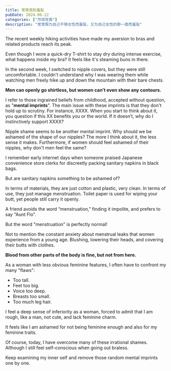```yaml
---
title: 常常感到羞耻
pubDate: 2024-06-22
categories: ["月球背面"]
description: "常常既为自己不够女性而羞耻，又为自己女性的那一面而羞耻"
---
```


The recent weekly hiking activities have made my aversion to bras and related products reach its peak.

Even though I wore a quick-dry T-shirt to stay dry during intense exercise, what happens inside my bra? It feels like it's steaming buns in there.

In the second week, I switched to nipple covers, but they were still uncomfortable. I couldn't understand why I was wearing them while watching men freely hike up and down the mountain with their bare chests.

**Men can openly go shirtless, but women can't even show any contours.**

I refer to those ingrained beliefs from childhood, accepted without question, as "**mental imprints**". The main issue with these imprints is that they don't hold up to scrutiny. For instance, XXXX. When you start to think about it, you question if this XX benefits you or the world. If it doesn’t, why do I instinctively support XXXX?

Nipple shame seems to be another mental imprint. Why should we be ashamed of the shape of our nipples? The more I think about it, the less sense it makes. Furthermore, if women should feel ashamed of their nipples, why don't men feel the same?

I remember early internet days when someone praised Japanese convenience store clerks for discreetly packing sanitary napkins in black bags.

But are sanitary napkins something to be ashamed of?

In terms of materials, they are just cotton and plastic, very clean. In terms of use, they just manage menstruation. Toilet paper is used for wiping your butt, yet people still carry it openly.

A friend avoids the word “menstruation,” finding it impolite, and prefers to say "Aunt Flo".

But the word "menstruation" is perfectly normal!

Not to mention the constant anxiety about menstrual leaks that women experience from a young age. Blushing, lowering their heads, and covering their butts with clothes.

**Blood from other parts of the body is fine, but not from here.**

As a woman with less obvious feminine features, I often have to confront my many "flaws":

- Too tall.
- Feet too big.
- Voice too deep.
- Breasts too small.
- Too much leg hair.

I feel a deep sense of inferiority as a woman, forced to admit that I am rough, like a man, not cute, and lack feminine charm.

It feels like I am ashamed for not being feminine enough and also for my feminine traits.

Of course, today, I have overcome many of these irrational shames. Although I still feel self-conscious when going out braless.

Keep examining my inner self and remove those random mental imprints one by one.
